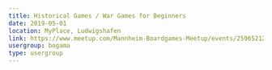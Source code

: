 ```yaml
---
title: Historical Games / War Games for Beginners
date: 2019-05-01
location: MyPlace, Ludwigshafen
link: https://www.meetup.com/Mannheim-Boardgames-Meetup/events/259652121/
usergroup: bogama
type: usergroup
---
```

